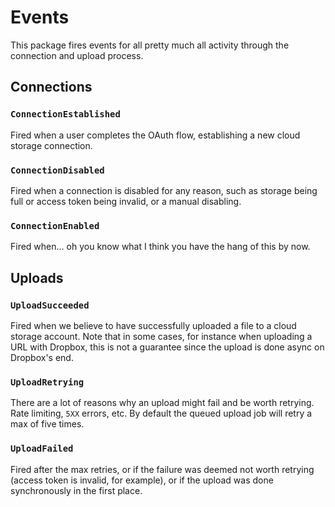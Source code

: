 # Events

This package fires events for all pretty much all activity through the connection and upload process. 

## Connections

### `ConnectionEstablished`

Fired when a user completes the OAuth flow, establishing a new cloud storage connection. 

### `ConnectionDisabled`

Fired when a connection is disabled for any reason, such as storage being full or access token being invalid, or a manual disabling.

### `ConnectionEnabled`

Fired when... oh you know what I think you have the hang of this by now.

## Uploads

### `UploadSucceeded`

Fired when we believe to have successfully uploaded a file to a cloud storage account. Note that in some cases, for instance when uploading a URL with Dropbox, this is not a guarantee since the upload is done async on Dropbox's end.

### `UploadRetrying`

There are a lot of reasons why an upload might fail and be worth retrying. Rate limiting, `5XX` errors, etc. By default the queued upload job will retry a max of five times.

### `UploadFailed`

Fired after the max retries, or if the failure was deemed not worth retrying (access token is invalid, for example), or if the upload was done synchronously in the first place.